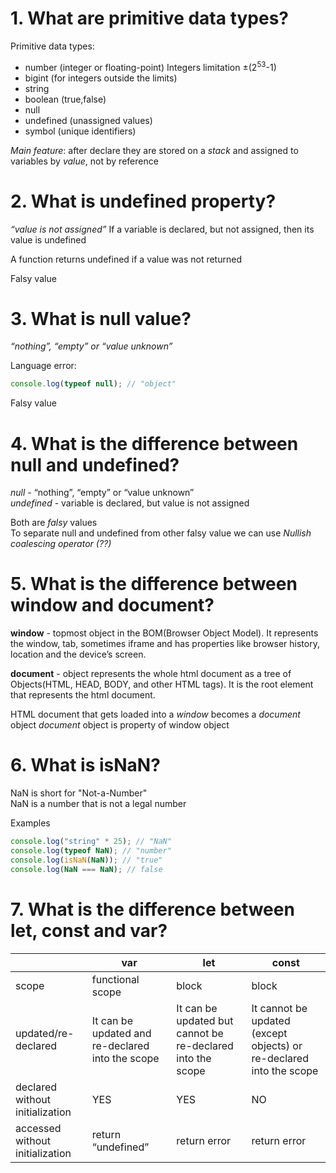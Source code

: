# 1. What are primitive data types?

Primitive data types:

- number (integer or floating-point)
  Integers limitation ±(2<sup>53</sup>-1)
- bigint (for integers outside the limits)
- string
- boolean (true,false)
- null
- undefined (unassigned values)
- symbol (unique identifiers)

_Main feature_: after declare they are stored on a _stack_ and assigned to variables by _value_, not by reference

# 2. What is undefined property?

_“value is not assigned”_
If a variable is declared, but not assigned, then its value is undefined

A function returns undefined if a value was not returned

Falsy value

# 3. What is null value?

_“nothing”, “empty” or “value unknown”_

Language error:

```js
console.log(typeof null); // "object"
```

Falsy value

# 4. What is the difference between null and undefined?

_null_ - “nothing”, “empty” or “value unknown”  
_undefined_ - variable is declared, but value is not assigned

Both are _falsy_ values  
To separate null and undefined from other falsy value we can use _Nullish coalescing operator (??)_

# 5. What is the difference between window and document?

**window** - topmost object in the BOM(Browser Object Model). It represents the window, tab, sometimes iframe and has properties like browser history, location and the device’s screen.

**document** - object represents the whole html document as a tree of Objects(HTML, HEAD, BODY, and other HTML tags). It is the root element that represents the html document.

HTML document that gets loaded into a _window_ becomes a _document_ object
_document_ object is property of window object

# 6. What is isNaN?

NaN is short for "Not-a-Number"  
NaN is a number that is not a legal number

Examples

```js
console.log("string" * 25); // "NaN"
console.log(typeof NaN); // "number"
console.log(isNaN(NaN)); // "true"
console.log(NaN === NaN); // false
```

# 7. What is the difference between let, const and var?

|                                 | var                                              | let                                                        | const                                                               |
| ------------------------------- | ------------------------------------------------ | ---------------------------------------------------------- | ------------------------------------------------------------------- |
| scope                           | functional scope                                 | block                                                      | block                                                               |
| updated/re-declared             | It can be updated and re-declared into the scope | It can be updated but cannot be re-declared into the scope | It cannot be updated (except objects) or re-declared into the scope |
| declared without initialization | YES                                              | YES                                                        | NO                                                                  |
| accessed without initialization | return “undefined”                               | return error                                               | return error                                                        |
